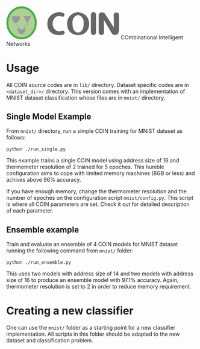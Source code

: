 <img src=./coin.png width=300 />
COmbinational Intelligent Networks

# Usage

All COIN source codes are in `lib/` directory. Dataset specific codes are in `<dataset_dir>/` directory. 
This version comes with an implementation of MNIST dataset classification whose files are in `mnist/` directory.

## Single Model Example
From `mnist/` directory, run a simple COIN training for MNIST dataset as follows:
```
python ./run_single.py
```

This example trains a single COIN model using address size of 16 and thermometer resolution of 2 trained for 5 epoches. 
This humble configuration aims to cope with limited memory machines (8GB or less) and achives above 96% accuracy.

If you have enough memory, change the thermometer resolution and the number of epoches on the configuration script `mnist/config.py`. 
This script is where all COIN parameters are set. Check it out for detailed description of each parameter.


## Ensemble example
Train and evaluate an ensemble of 4 COIN models for MNIST dataset running the following command from `mnist/` folder:
```
python ./run_ensemble.py
```
This uses two models with address size of 14 and two models with address size of 16 to produce an ensemble model with 97.1% accuracy. 
Again, thermometer resolution is set to 2 in order to reduce memory requirement.

# Creating a new classifier

One can use the `mnist/` folder as a starting point for a new classifier implementation. All scripts in this folder should be 
adapted to the new dataset and classification problem.





